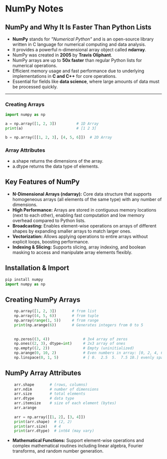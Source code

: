 # NumPy Notes
## NumPy and Why It Is Faster Than Python Lists

- **NumPy** stands for *"Numerical Python"* and is an open-source library written in C language for numerical computing and data analysis.  
- It provides a powerful n-dimensional array object called **ndarray**.  
- NumPy was created in **2005** by **Travis Oliphant**.  
- NumPy arrays are up to **50x faster** than regular Python lists for numerical operations.  
- Efficient memory usage and fast performance due to underlying implementations in **C and C++** for core operations.  
- Essential for fields like **data science**, where large amounts of data must be processed quickly.  

---

### Creating Arrays

```python
import numpy as np

a = np.array([1, 2, 3])         # 1D Array
print(a)                        # [1 2 3]

b = np.array([[1, 2, 3], [4, 5, 6]])  # 2D Array
```
### Array Attributes
  - a.shape returns the dimensions of the array.
  - a.dtype returns the data type of elements.

## Key Features of NumPy

- **N-Dimensional Arrays (ndarray):** Core data structure that supports homogeneous arrays (all elements of the same type) with any number of dimensions.  
- **High Performance:** Arrays are stored in contiguous memory locations (next to each other), enabling fast computation and low memory overhead compared to Python lists.  
- **Broadcasting:** Enables element-wise operations on arrays of different shapes by expanding smaller arrays to match larger ones.  
- **Vectorization:** Allows applying operations to entire arrays without explicit loops, boosting performance.  
- **Indexing & Slicing:** Supports slicing, array indexing, and boolean masking to access and manipulate array elements flexibly.

## Installation & Import

```python
pip install numpy
import numpy as np
```

## Creating NumPy Arrays
```python
	np.array([1, 2, 3])       # from list
	np.array((4, 5, 6))       # from tuple
	np.array(range(1, 5))     # from range
	print(np.arange(6))		  # Generates integers from 0 to 5
	
	
	np.zeros((3, 4))               # 3x4 array of zeros
	np.ones((2, 3), dtype=int)     # 2x3 array of ones
	np.empty((2, 2))               # Empty (uninitialized)
	np.arange(0, 10, 2)            # Even numbers in array: [0, 2, 4, 6, 8]
	np.linspace(0, 1, 5)           # [ 0.  2.5  5.  7.5 10.] evenly spaced
```

## NumPy Array Attributes
```python
	arr.shape       # (rows, columns)
	arr.ndim        # number of dimensions
	arr.size        # total elements
	arr.dtype       # data type
	arr.itemsize    # size of each element (bytes)
	arr.arange
	
	arr = np.array([[1, 2], [3, 4]])
	print(arr.shape)  # (2, 2)
	print(arr.size)   # 4
	print(arr.dtype)  # int64 (may vary)
```

- **Mathematical Functions:** Support element-wise operations and complex mathematical routines including linear algebra, Fourier transforms, and random number generation.  
